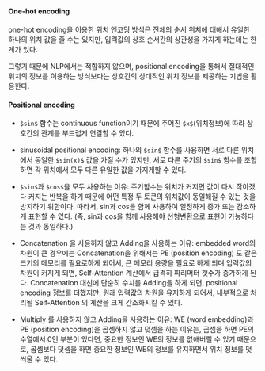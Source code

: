 #### One-hot encoding

one-hot encoding을 이용한 위치 엔코딩 방식은 전체의 순서 위치에 대해서 유일한 하나의 위치 값을 줄 수는 있지만, 입력값의 상호 순서간의 상관성을 가지게 하는데는 한계가 있다. 

그렇기 때문에 NLP에서는 적합하지 않으며, positional encoding을 통해서 절대적인 위치의 정보를 이용하는 방식보다는 상호간의 상대적인 위치 정보를 제공하는 기법을 활용한다. 



#### Positional encoding

* `$sin$` 함수는 continuous function이기 때문에 주어진 `$x$`(위치정보)에 따라 상호간의 관계를 부드럽게 연결할 수 있다.

* sinusoidal positional encoding: 하나의 `$sin$` 함수를 사용하면 서로 다른 위치에서 동일한 `$sin(x)$` 값을 가질 수가 있지만, 서로 다른 주기의 `$sin$` 함수를 조합하면 각 위치에서 모두 다른 유일한 값을 가지게할 수 있다. 

* `$sin$`과 `$cos$`을 모두 사용하는 이유: 주기함수는 위치가 커지면 값이 다시 작아졌다 커지는 반복을 하기 때문에 어떤 특정 두 토큰의 위치값이 동일해질 수 있는 것을 방지하기 위함이다. 따라서, sin과 cos을 함께 사용하여 일정하게 증가 또는 감소하게 표현할 수 있다. (즉, sin과 cos을 함께 사용해야 선형변환으로 표현이 가능하다는 것과 동일하다.)

* Concatenation 을 사용하지 않고 Adding을 사용하는 이유: embedded word의 차원이 큰 경우에는 Concatenation을 위해서는 PE (position encoding) 도 같은 크기의 메모리를 필요로하게 되어서, 큰 메모리 용량을 필요로 하게 되며 입력값의 차원이 커지게 되면, Self-Attention 계산에서 급격히 파리머터 갯수가 증가하게 된다. Concatenation 대신에 단순히 수치를 Adding을 하게 되면, positional encoding 정보를 더했지만, 원래 입력값의 차원을 유지하게 되어서, 내부적으로 처리될 Self-Attention 의 계산을 크게 간소화시킬 수 있다. 

* Multiply 를 사용하지 않고 Adding을 사용하는 이유: WE (word embedding)과 PE (position encoding)을 곱셈하지 않고 덧셈을 하는 이유는, 곱셈을 하면 PE의 수열에서 0인 부분이 있다면, 중요한 정보인 WE의 정보를 없애버릴 수 있기 때문으로, 곱셈보다 덧셈을 하면 중요한 정보인 WE의 정보를 유지하면서 위치 정보를 덧씌울 수 있다. 